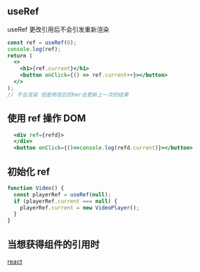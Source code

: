 ## useRef

useRef 更改引用后不会引发重新渲染

```jsx
const ref = useRef(0);
console.log(ref);
return (
  <>
    <h1>{ref.current}</h1>
    <button onClick={() => ref.current++}></button>
  </>
);
// 不会渲染 但是修改后的hmr会更新上一次的结果
```

## 使用 ref 操作 DOM

```jsx
  <div ref={refd}>
  </div>
  <button onClick={()=>console.log(refd.current)}></button>
```

## 初始化 ref

```jsx
function Video() {
  const playerRef = useRef(null);
  if (playerRef.current === null) {
    playerRef.current = new VideoPlayer();
  }
}
```

## 当想获得组件的引用时


[react](https://react.dev/reference/react/useRef#i-cant-get-a-ref-to-a-custom-component)
